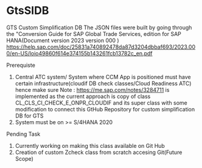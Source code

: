 # GtsSIDB
GTS Custom Simplification DB
The JSON files were built by going through the "Conversion Guide for SAP Global Trade Services, edition for SAP HANA(Document version 2023 version 000 )
https://help.sap.com/doc/25831a740892478da87d3204dbbaf693/2023.000/en-US/loio49860f614e374155b143261fcb13782c_en.pdf

Prerequiste
1. Central ATC system/ System where CCM App is positioned must have certain infrastructure(cloudif DB check classes/Cloud Readiness ATC)
   hence make sure Note : https://me.sap.com/notes/3284711 is implemented as the current approach is copy of class CL_CLS_CI_CHECK_E_ONPR_CLOUDIF and its super class with some
   modification to connect this GtHub Repository for custom simplification DB for GTS
3. System must be on >= S/4HANA 2020

Pending Task
1. Currently working on making this class available on Git Hub
2. Creation of custom Zcheck class from scratch accesing Git(Future Scope)

   



